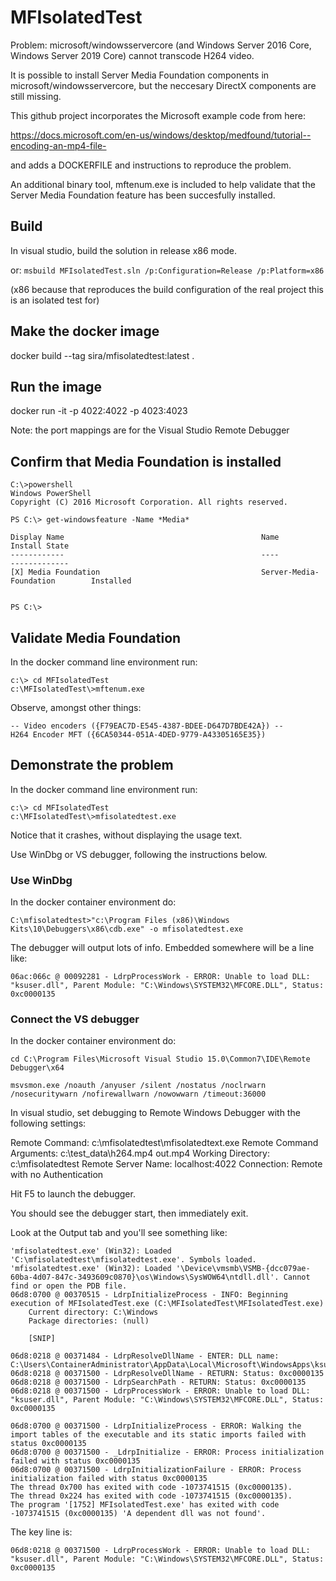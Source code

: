 # MFIsolatedTest

Problem: microsoft/windowsservercore (and Windows Server 2016 Core, Windows Server 2019 Core) cannot transcode H264 video.

It is possible to install Server Media Foundation components in microsoft/windowsservercore, but the neccesary DirectX 
components are still missing.


This github project incorporates the Microsoft example code from here:

https://docs.microsoft.com/en-us/windows/desktop/medfound/tutorial--encoding-an-mp4-file-

and adds a DOCKERFILE and instructions to reproduce the problem.

An additional binary tool, mftenum.exe is included to help validate that the Server Media Foundation feature has been
succesfully installed.


## Build

In visual studio, build the solution in release x86 mode.

or: `msbuild MFIsolatedTest.sln /p:Configuration=Release /p:Platform=x86 `

(x86 because that reproduces the build configuration of the real project this is an isolated test for)

## Make the docker image

docker build --tag sira/mfisolatedtest:latest .

## Run the image

docker run -it -p 4022:4022 -p 4023:4023  <imagename>

Note: the port mappings are for the Visual Studio Remote Debugger

## Confirm that Media Foundation is installed

```
C:\>powershell
Windows PowerShell
Copyright (C) 2016 Microsoft Corporation. All rights reserved.

PS C:\> get-windowsfeature -Name *Media*

Display Name                                            Name                       Install State
------------                                            ----                       -------------
[X] Media Foundation                                    Server-Media-Foundation        Installed


PS C:\>

```

## Validate Media Foundation

In the docker command line environment run:

```
c:\> cd MFIsolatedTest
c:\MFIsolatedTest\>mftenum.exe 
```

Observe, amongst other things:

```
-- Video encoders ({F79EAC7D-E545-4387-BDEE-D647D7BDE42A}) --
H264 Encoder MFT ({6CA50344-051A-4DED-9779-A43305165E35})
```


## Demonstrate the problem

In the docker command line environment run:

```
c:\> cd MFIsolatedTest
c:\MFIsolatedTest\>mfisolatedtest.exe 
```

Notice that it crashes, without displaying the usage text.

Use WinDbg or VS debugger, following the instructions below.

### Use WinDbg

In the docker container environment do:

```
C:\mfisolatedtest>"c:\Program Files (x86)\Windows Kits\10\Debuggers\x86\cdb.exe" -o mfisolatedtest.exe
```

The debugger will output lots of info. Embedded somewhere will be a line like:

```
06ac:066c @ 00092281 - LdrpProcessWork - ERROR: Unable to load DLL: "ksuser.dll", Parent Module: "C:\Windows\SYSTEM32\MFCORE.DLL", Status: 0xc0000135
```

### Connect the VS debugger

In the docker container environment do:

```
cd C:\Program Files\Microsoft Visual Studio 15.0\Common7\IDE\Remote Debugger\x64

msvsmon.exe /noauth /anyuser /silent /nostatus /noclrwarn /nosecuritywarn /nofirewallwarn /nowowwarn /timeout:36000
```

In visual studio, set debugging to Remote Windows Debugger with the following settings:

Remote Command: c:\mfisolatedtest\mfisolatedtext.exe 
Remote Command Arguments: c:\test_data\h264.mp4 out.mp4
Working Directory: c:\mfisolatedtest
Remote Server Name: localhost:4022
Connection: Remote with no Authentication

Hit F5 to launch the debugger.

You should see the debugger start, then immediately exit.

Look at the Output tab and you'll see something like:

```
'mfisolatedtest.exe' (Win32): Loaded 'C:\mfisolatedtest\mfisolatedtest.exe'. Symbols loaded.
'mfisolatedtest.exe' (Win32): Loaded '\Device\vmsmb\VSMB-{dcc079ae-60ba-4d07-847c-3493609c0870}\os\Windows\SysWOW64\ntdll.dll'. Cannot find or open the PDB file.
06d8:0700 @ 00370515 - LdrpInitializeProcess - INFO: Beginning execution of MFIsolatedTest.exe (C:\MFIsolatedTest\MFIsolatedTest.exe)
	Current directory: C:\Windows
	Package directories: (null)

	[SNIP]

06d8:0218 @ 00371484 - LdrpResolveDllName - ENTER: DLL name: C:\Users\ContainerAdministrator\AppData\Local\Microsoft\WindowsApps\ksuser.dll
06d8:0218 @ 00371500 - LdrpResolveDllName - RETURN: Status: 0xc0000135
06d8:0218 @ 00371500 - LdrpSearchPath - RETURN: Status: 0xc0000135
06d8:0218 @ 00371500 - LdrpProcessWork - ERROR: Unable to load DLL: "ksuser.dll", Parent Module: "C:\Windows\SYSTEM32\MFCORE.DLL", Status: 0xc0000135

06d8:0700 @ 00371500 - LdrpInitializeProcess - ERROR: Walking the import tables of the executable and its static imports failed with status 0xc0000135
06d8:0700 @ 00371500 - _LdrpInitialize - ERROR: Process initialization failed with status 0xc0000135
06d8:0700 @ 00371500 - LdrpInitializationFailure - ERROR: Process initialization failed with status 0xc0000135
The thread 0x700 has exited with code -1073741515 (0xc0000135).
The thread 0x224 has exited with code -1073741515 (0xc0000135).
The program '[1752] MFIsolatedTest.exe' has exited with code -1073741515 (0xc0000135) 'A dependent dll was not found'.
```

The key line is:

`06d8:0218 @ 00371500 - LdrpProcessWork - ERROR: Unable to load DLL: "ksuser.dll", Parent Module: "C:\Windows\SYSTEM32\MFCORE.DLL", Status: 0xc0000135`
